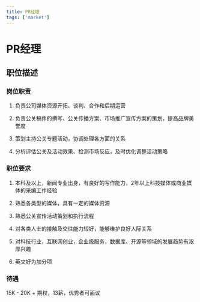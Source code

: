 ```yaml
---
title: PR经理
tags: ['market']
---
```


# PR经理

## 职位描述

### 岗位职责

1. 负责公司媒体资源开拓、谈判、合作和后期运营

2. 负责公关稿件的撰写、公关传播方案、市场推广宣传方案的策划，提高品牌美誉度

3. 策划主持公关专题活动，协调处理各方面的关系

4. 分析评估公关及活动效果、检测市场反应，及时优化调整活动策略

### 职位要求

1. 本科及以上，新闻专业出身，有良好的写作能力，2年以上科技媒体或商业媒体的采编工作经验

2. 熟悉各类型的媒体，具有一定的媒体资源

3. 熟悉公关宣传活动策划和执行流程

4. 对各类人士的接触及交往能力较好，能够维护良好人际关系

5. 对科技行业，互联网创业，企业级服务，数据库、开源等领域的发展趋势有浓厚兴趣

6. 英文好为加分项

### 待遇

15K - 20K + 期权，13薪，优秀者可面议
